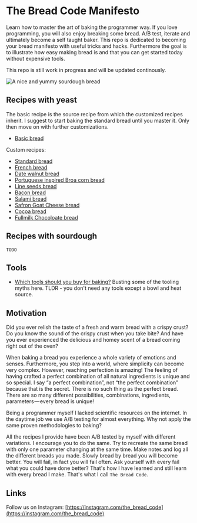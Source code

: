 # The Bread Code Manifesto

Learn how to master the art of baking the programmer way. If you love programming, you will also enjoy breaking some bread. A/B test, iterate and ultimately become a self taught baker. This repo is dedicated to becoming your bread manifesto with useful tricks and hacks. Furthermore the goal is to illustrate how easy making bread is and that you can get started today without expensive tools.

This repo is still work in progress and will be updated continously.

![A nice and yummy sourdough bread](https://i.imgur.com/KiFiGbc.jpg)

## Recipes with yeast

The basic recipe is the source recipe from which the customized recipes inherit. I suggest to start baking the standard bread until you master it. Only then move on with further customizations.

* [Basic bread](basics/basic-dough.md)

Custom recipes:

* [Standard bread](recipes/standard-bread.md)
* [French bread](recipes/french-bread.md)
* [Date walnut bread](recipes/date-walnut-bread.md)
* [Portuguese inspired Broa corn bread](recipes/portuguese-broa-corn-bread.md)
* [Line seeds bread](recipes/lineseeds-bread.md)
* [Bacon bread](recipes/bacon-bread.md)
* [Salami bread](recipes/salami-bread.md)
* [Safron Goat Cheese bread](recipes/safron-goat-cheese.md)
* [Cocoa bread](recipes/cocoa-bread.md)
* [Fullmilk Chocoloate bread](recipes/fullmilk-chocolotate-bread.md)

## Recipes with sourdough

`TODO`

## Tools

* [Which tools should you buy for baking?](basics/tools.md) Busting some of the tooling myths here. TLDR - you don't need any tools except a bowl and heat source.

## Motivation

Did you ever relish the taste of a fresh and warm bread with a crispy crust? Do you know the sound of the crispy crust when you take bite? And have you ever experienced the delicious and homey scent of a bread coming right out of the oven?

When baking a bread you experience a whole variety of emotions and senses. Furthermore, you step into a world, where simplicity can become very complex. However, reaching perfection is amazing! The feeling of having crafted a perfect combination of all natural ingredients is unique and so special. I say “a perfect combination”, not “the perfect combination” because that is the secret. There is no such thing as the perfect bread. There are so many different possibilities, combinations, ingredients, parameters — every bread is unique!

Being a programmer myself I lacked scientific resources on the internet. In the daytime job we use A/B testing for almost everything. Why not apply the same proven methodologies to baking?

All the recipes I provide have been A/B tested by myself with different variations. I encourage you to do the same. Try to recreate the same bread with only one parameter changing at the same time. Make notes and log all the different breads you made. Slowly bread by bread you will become better. You will fail, in fact you will fail often. Ask yourself with every fail what you could have done better? That's how I have learned and still learn with every bread I make. That's what I call `The Bread Code`.

## Links

Follow us on Instagram: [https://instagram.com/the_bread_code](https://instagram.com/the_bread_code)
